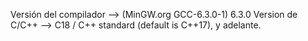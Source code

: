 
Versión del compilador --> (MinGW.org GCC-6.3.0-1) 6.3.0
Version de C/C++ --> C18 / C++ standard (default is C++17), y adelante.

